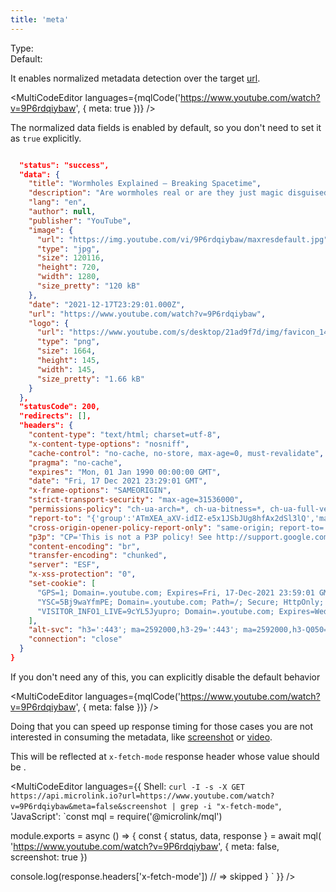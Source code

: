 ```yaml
---
title: 'meta'
--- 
```


Type: <Type children='<boolean>'/><br/>
Default: <Type children='true'/>

It enables normalized metadata detection over the target [url](/docs/api/parameters/url).

<MultiCodeEditor languages={mqlCode('https://www.youtube.com/watch?v=9P6rdqiybaw', { 
  meta: true
})} />

The normalized data fields is enabled by default, so you don't need to set it as `true` explicitly.

```json

  "status": "success",
  "data": {
    "title": "Wormholes Explained – Breaking Spacetime",
    "description": "Are wormholes real or are they just magic disguised as physics and maths? And if they are real how do they work and where can we find them?Sources and furthe...",
    "lang": "en",
    "author": null,
    "publisher": "YouTube",
    "image": {
      "url": "https://img.youtube.com/vi/9P6rdqiybaw/maxresdefault.jpg",
      "type": "jpg",
      "size": 120116,
      "height": 720,
      "width": 1280,
      "size_pretty": "120 kB"
    },
    "date": "2021-12-17T23:29:01.000Z",
    "url": "https://www.youtube.com/watch?v=9P6rdqiybaw",
    "logo": {
      "url": "https://www.youtube.com/s/desktop/21ad9f7d/img/favicon_144x144.png",
      "type": "png",
      "size": 1664,
      "height": 145,
      "width": 145,
      "size_pretty": "1.66 kB"
    }
  },
  "statusCode": 200,
  "redirects": [],
  "headers": {
    "content-type": "text/html; charset=utf-8",
    "x-content-type-options": "nosniff",
    "cache-control": "no-cache, no-store, max-age=0, must-revalidate",
    "pragma": "no-cache",
    "expires": "Mon, 01 Jan 1990 00:00:00 GMT",
    "date": "Fri, 17 Dec 2021 23:29:01 GMT",
    "x-frame-options": "SAMEORIGIN",
    "strict-transport-security": "max-age=31536000",
    "permissions-policy": "ch-ua-arch=*, ch-ua-bitness=*, ch-ua-full-version=*, ch-ua-model=*, ch-ua-platform=*, ch-ua-platform-version=*",
    "report-to": "{'group':'ATmXEA_aXV-idIZ-e5x1JSbJUg8hfAx2dSl3lQ','max_age':2592000,'endpoints':[{'url':'https://csp.withgoogle.com/csp/report-to/encsid_ATmXEA_aXV-idIZ-e5x1JSbJUg8hfAx2dSl3lQ'}]}",
    "cross-origin-opener-policy-report-only": "same-origin; report-to='ATmXEA_aXV-idIZ-e5x1JSbJUg8hfAx2dSl3lQ'",
    "p3p": "CP='This is not a P3P policy! See http://support.google.com/accounts/answer/151657?hl=en for more info.'",
    "content-encoding": "br",
    "transfer-encoding": "chunked",
    "server": "ESF",
    "x-xss-protection": "0",
    "set-cookie": [
      "GPS=1; Domain=.youtube.com; Expires=Fri, 17-Dec-2021 23:59:01 GMT; Path=/; Secure; HttpOnly",
      "YSC=5Bj9waYfmPE; Domain=.youtube.com; Path=/; Secure; HttpOnly; SameSite=none",
      "VISITOR_INFO1_LIVE=9cYL5Jyupro; Domain=.youtube.com; Expires=Wed, 15-Jun-2022 23:29:01 GMT; Path=/; Secure; HttpOnly; SameSite=none"
    ],
    "alt-svc": "h3=':443'; ma=2592000,h3-29=':443'; ma=2592000,h3-Q050=':443'; ma=2592000,h3-Q046=':443'; ma=2592000,h3-Q043=':443'; ma=2592000,quic=':443'; ma=2592000; v='46,43'",
    "connection": "close"
  }
}
```

<Figcaption children='The payload includes `statusCode` and `headers` as part of response.' />

If you don't need any of this, you can explicitly disable the default behavior 

<MultiCodeEditor languages={mqlCode('https://www.youtube.com/watch?v=9P6rdqiybaw', { 
  meta: false
})} />

Doing that you can speed up response timing for those cases you are not interested in consuming the metadata, like [screenshot](/docs/api/parameters/screenshot) or [video](/docs/api/parameters/video).

This will be reflected at `x-fetch-mode` response header whose value should be <Type children="'skipped'"/>.

<MultiCodeEditor languages={{
  Shell: `curl -I -s -X GET https://api.microlink.io?url=https://www.youtube.com/watch?v=9P6rdqiybaw&meta=false&screenshot | grep -i "x-fetch-mode"`,
  'JavaScript': `const mql = require('@microlink/mql')
 
module.exports = async () => {
  const { status, data, response } = await mql(
    'https://www.youtube.com/watch?v=9P6rdqiybaw', { 
      meta: false,
      screenshot: true
    })
  
  console.log(response.headers['x-fetch-mode']) // => skipped
}
  `
  }} 
/>
